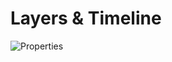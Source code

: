 # Layers & Timeline

![Properties](https://chilipublishdocs.imgix.net/GraFx_studio/panel4.png?w=850&q=80)